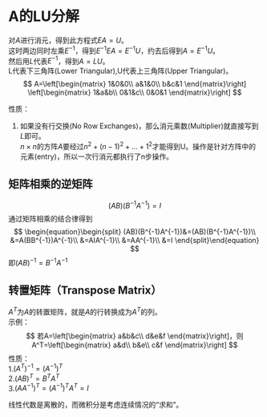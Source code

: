# A的LU分解
对$A$进行消元，得到此方程式$EA=U$。<br>
这时两边同时左乘$E^{-1}$，得到$E^{-1}EA=E^{-1}U$，约去后得到$A=E^{-1}U$。<br>
然后用$L$代表$E^{-1}$，得到$A=LU$。<br>
L代表下三角阵(Lower Triangular),U代表上三角阵(Upper Triangular)。<br>
$$
A=\left[\begin{matrix}
1&0&0\\
a&1&0\\
b&c&1
\end{matrix}\right]
\left[\begin{matrix}
1&a&b\\
0&1&c\\
0&0&1
\end{matrix}\right]
$$

性质：<br>
1. 如果没有行交换(No Row Exchanges)，那么消元乘数(Multiplier)就直接写到$L$即可。<br>
$n\times n$的方阵$A$要经过$n^2+(n-1)^2+\dots+1^2$才能得到U。操作是针对方阵中的元素(entry)，所以一次行消元都执行了n步操作。

## 矩阵相乘的逆矩阵
$$
(AB)(B^{-1}A^{-1})=I
$$
通过矩阵相乘的结合律得到
$$
\begin{equation}\begin{split}
(AB)(B^{-1}A^{-1})&=(AB)(B^{-1}A^{-1})\\
&=A(BB^{-1})A^{-1}\\
&=AIA^{-1}\\
&=AA^{-1}\\
&=I
\end{split}\end{equation}
$$
即$(AB)^{-1}=B^{-1}A^{-1}$

## 转置矩阵（Transpose Matrix）
$A^T$为$A$的转置矩阵，就是$A$的行转换成为$A^T$的列。<br>
示例：
$$
若A=\left[\begin{matrix}
a&b&c\\
d&e&f
\end{matrix}\right]，则A^T=\left[\begin{matrix}
a&d\\
b&e\\
c&f
\end{matrix}\right]
$$
性质：<br>
1.$(A^T)^{-1}=(A^{-1})^T$<br>
2.$(AB)^T=B^TA^T$<br>
3.$(AA^{-1})^T=(A^{-1})^TA^T=I$<br>

线性代数是离散的，而微积分是考虑连续情况的“求和”。